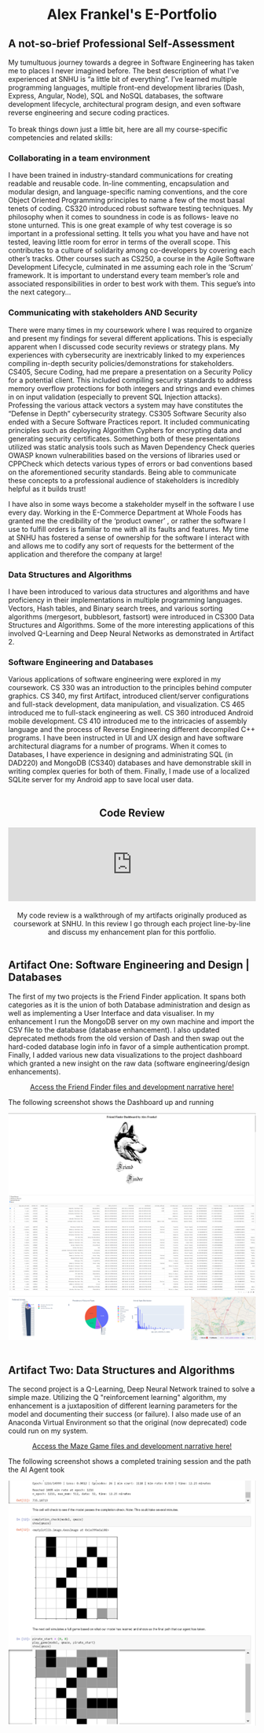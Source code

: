 # <center>Alex Frankel's E-Portfolio</center>

## A not-so-brief Professional Self-Assessment
My tumultuous journey towards a degree in Software Engineering has taken me to places I never imagined before.  The best description of what I’ve experienced at SNHU is “a little bit of everything”.  I’ve learned multiple programming languages, multiple front-end development libraries (Dash, Express, Angular, Node), SQL and NoSQL databases, the software development lifecycle, architectural program design, and even software reverse engineering and secure coding practices.<br><br>
To break things down just a little bit, here are all my course-specific competencies and related skills: <br>

### **Collaborating in a team environment**
I have been trained in industry-standard communications for creating readable and reusable code.  In-line commenting, encapsulation and modular design, and language-specific naming conventions, and the core Object Oriented Programming principles to name a few of the most basal tenets of coding.  CS320 introduced robust software testing techniques.  My philosophy when it comes to soundness in code is as follows- leave no stone unturned.  This is one great example of why test coverage is so important in a professional setting.  It tells you what you have and have not tested, leaving little room for error in terms of the overall scope.  This contributes to a culture of solidarity among co-developers by covering each other’s tracks.  Other courses such as CS250, a course in the Agile Software Development Lifecycle, culminated in me assuming each role in the ‘Scrum’ framework.  It is important to understand every team member’s role and associated responsibilities in order to best work with them.  This segue’s into the next category… <br>

### **Communicating with stakeholders AND Security**
There were many times in my coursework where I was required to organize and present my findings for several different applications.  This is especially apparent when I discussed code security reviews or strategy plans.  My experiences with cybersecurity are inextricably linked to my experiences compiling in-depth security policies/demonstrations for stakeholders.  CS405, Secure Coding, had me prepare a presentation on a Security Policy for a potential client.  This included compiling security standards to address memory overflow protections for both integers and strings and even chimes in on input validation (especially to prevent SQL Injection attacks).  Professing the various attack vectors a system may have constitutes the “Defense in Depth” cybersecurity strategy.  CS305 Software Security also ended with a Secure Software Practices report.  It included communicating principles such as deploying Algorithm Cyphers for encrypting data and generating security certificates.  Something both of these presentations utilized was static analysis tools such as Maven Dependency Check queries OWASP known vulnerabilities based on the versions of libraries used or CPPCheck which detects various types of errors or bad conventions based on the aforementioned security standards.  Being able to communicate these concepts to a professional audience of stakeholders is incredibly helpful as it builds trust! <br>

I have also in some ways become a stakeholder myself in the software I use every day.  Working in the E-Commerce Department at Whole Foods has granted me the credibility of the ‘product owner’ , or rather the software I use to fulfill orders is familiar to me with all its faults and features.  My time at SNHU has fostered a sense of ownership for the software I interact with and allows me to codify any sort of requests for the betterment of the application and therefore the company at large! <br>

### **Data Structures and Algorithms**
I have been introduced to various data structures and algorithms and have proficiency in their implementations in multiple programming languages.  Vectors, Hash tables, and Binary search trees, and various sorting algorithms (mergesort, bubblesort, fastsort) were introduced in CS300 Data Structures and Algorithms.  Some of the more interesting applications of this involved Q-Learning and Deep Neural Networks as demonstrated in Artifact 2. <br>

### **Software Engineering and Databases**
Various applications of software engineering were explored in my coursework.  CS 330 was an introduction to the principles behind computer graphics.  CS 340, my first Artifact, introduced client/server configurations and full-stack development, data manipulation, and visualization.  CS 465 introduced me to full-stack engineering as well.  CS 360 introduced Android mobile development.  CS 410 introduced me to the intricacies of assembly language and the process of Reverse Engineering different decompiled C++ programs.  I have been instructed in UI and UX design and have software architectural diagrams for a number of programs.  When it comes to Databases, I have experience in designing and administrating SQL (in DAD220) and MongoDB (CS340) databases and have demonstrable skill in writing complex queries for both of them.  Finally, I made use of a localized SQLite server for my Android app to save local user data. <br><br>


## <center>Code Review</center>

<center>
    <iframe width="100%" height="auto" src="https://www.youtube.com/embed/zYmI5PXftYI" frameborder="0" allowfullscreen></iframe>
</center><br>
<center>My code review is a walkthrough of my artifacts originally produced as coursework at SNHU.  In this review I go through each project line-by-line and discuss my enhancement plan for this portfolio.</center><br>


## Artifact One: Software Engineering and Design | Databases

The first of my two projects is the Friend Finder application.  It spans both categories as it is the union of both Database administration and design as well as implementing a User Interface and data visualiser.  In my enhancement I run the MongoDB server on my own machine and import the CSV file to the database (database enhancement).  I also updated deprecated methods from the old version of Dash and then swap out the hard-coded database login info in favor of a simple authentication prompt.  Finally, I added various new data visualizations to the project dashboard which granted a new insight on the raw data (software engineering/design enhancements). <br>

<center><a href="https://github.com/J00stME/J00stME.github.io/tree/main/Artifact%201%20Friend%20Finder">Access the Friend Finder files and development narrative here!</a><br></center>

The following screenshot shows the Dashboard up and running

<center>
    <img src="CS499FriendFinder.png" height="auto"><br>
    <img src="CS499FriendFinder2.png" height="auto">
</center><br>


## Artifact Two: Data Structures and Algorithms

The second project is a Q-Learning, Deep Neural Network trained to solve a simple maze.  Utilizing the Q "reinforcement learning" algorithm, my enhancement is a juxtaposition of different learning parameters for the model and documenting their success (or failure).  I also made use of an Anaconda Virtual Environment so that the original (now deprecated) code could run on my system. <br>

<center><a href="https://github.com/J00stME/J00stME.github.io/tree/main/Artifact%202%20Maze%20Game">Access the Maze Game files and development narrative here!</a><br></center>

The following screenshot shows a completed training session and the path the AI Agent took

<center><img src="CS499QLearning.png" height="auto"></center><br>


